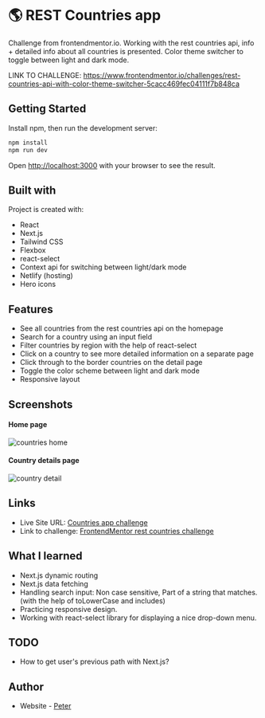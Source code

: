 # 🌎 REST Countries app
 Challenge from frontendmentor.io. 
 Working with the rest countries api, info + detailed info about all countries is presented. Color theme switcher to toggle between light and dark mode.

LINK TO CHALLENGE: https://www.frontendmentor.io/challenges/rest-countries-api-with-color-theme-switcher-5cacc469fec04111f7b848ca

## Getting Started
Install npm, then run the development server:

```bash
npm install
npm run dev
```
Open [http://localhost:3000](http://localhost:3000) with your browser to see the result.
 
## Built with

Project is created with:

- React
- Next.js
- Tailwind CSS
- Flexbox
- react-select
- Context api for switching between light/dark mode
- Netlify (hosting)
- Hero icons

## Features

- See all countries from the rest countries api on the homepage
- Search for a country using an input field
- Filter countries by region with the help of react-select
- Click on a country to see more detailed information on a separate page
- Click through to the border countries on the detail page
- Toggle the color scheme between light and dark mode
- Responsive layout
 

## Screenshots

#### Home page
 ![countries home](https://user-images.githubusercontent.com/17027312/150142885-99a1861d-774b-4518-92b3-e3e51ef8381a.png)
 
 #### Country details page
![country detail](https://user-images.githubusercontent.com/17027312/150143180-31cecd74-1507-4dc8-9431-cb9bfbd55cdf.png)



## Links
- Live Site URL: [Countries app challenge](https://countries-app-peter.netlify.app/)
- Link to challenge: [FrontendMentor rest countries challenge](https://www.frontendmentor.io/challenges/rest-countries-api-with-color-theme-switcher-5cacc469fec04111f7b848ca)

## What I learned

- Next.js dynamic routing
- Next.js data fetching
- Handling search input: Non case sensitive, Part of a string that matches. (with the help of toLowerCase and includes)
- Practicing responsive design.
- Working with react-select library for displaying a nice drop-down menu.

## TODO

- How to get user's previous path with Next.js? 


## Author

- Website - [Peter](https://peter-portfolio-app.netlify.app/)
